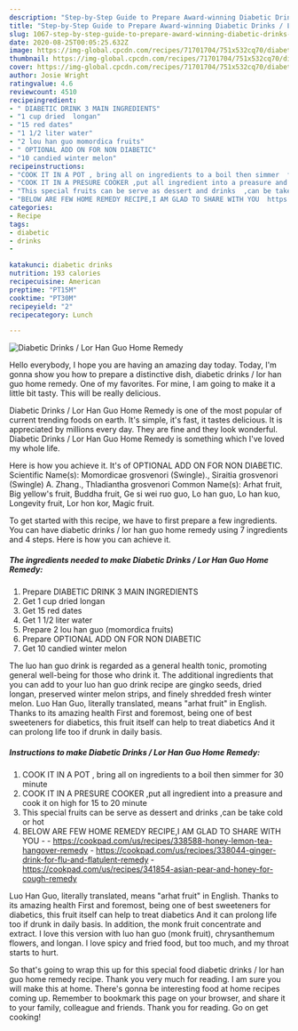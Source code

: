 ```yaml
---
description: "Step-by-Step Guide to Prepare Award-winning Diabetic Drinks / Lor Han Guo Home Remedy"
title: "Step-by-Step Guide to Prepare Award-winning Diabetic Drinks / Lor Han Guo Home Remedy"
slug: 1067-step-by-step-guide-to-prepare-award-winning-diabetic-drinks-lor-han-guo-home-remedy
date: 2020-08-25T00:05:25.632Z
image: https://img-global.cpcdn.com/recipes/71701704/751x532cq70/diabetic-drinks-lor-han-guo-home-remedy-recipe-main-photo.jpg
thumbnail: https://img-global.cpcdn.com/recipes/71701704/751x532cq70/diabetic-drinks-lor-han-guo-home-remedy-recipe-main-photo.jpg
cover: https://img-global.cpcdn.com/recipes/71701704/751x532cq70/diabetic-drinks-lor-han-guo-home-remedy-recipe-main-photo.jpg
author: Josie Wright
ratingvalue: 4.6
reviewcount: 4510
recipeingredient:
- " DIABETIC DRINK 3 MAIN INGREDIENTS"
- "1 cup dried  longan"
- "15 red dates"
- "1 1/2 liter water"
- "2 lou han guo momordica fruits"
- " OPTIONAL ADD ON FOR NON DIABETIC"
- "10 candied winter melon"
recipeinstructions:
- "COOK IT IN A POT , bring all on ingredients to a boil then simmer  for 30 minute"
- "COOK IT IN A PRESURE COOKER ,put all ingredient into a preasure and cook it on high for 15 to 20 minute"
- "This special fruits can be serve as dessert and drinks  ,can be take cold or hot"
- "BELOW ARE FEW HOME REMEDY RECIPE,I AM GLAD TO SHARE WITH YOU  https://cookpad.com/us/recipes/338588-honey-lemon-tea-hangover-remedy https://cookpad.com/us/recipes/338044-ginger-drink-for-flu-and-flatulent-remedy https://cookpad.com/us/recipes/341854-asian-pear-and-honey-for-cough-remedy"
categories:
- Recipe
tags:
- diabetic
- drinks
- 

katakunci: diabetic drinks  
nutrition: 193 calories
recipecuisine: American
preptime: "PT15M"
cooktime: "PT30M"
recipeyield: "2"
recipecategory: Lunch

---
```



![Diabetic Drinks / Lor Han Guo Home Remedy](https://img-global.cpcdn.com/recipes/71701704/751x532cq70/diabetic-drinks-lor-han-guo-home-remedy-recipe-main-photo.jpg)

Hello everybody, I hope you are having an amazing day today. Today, I'm gonna show you how to prepare a distinctive dish, diabetic drinks / lor han guo home remedy. One of my favorites. For mine, I am going to make it a little bit tasty. This will be really delicious.

Diabetic Drinks / Lor Han Guo Home Remedy is one of the most popular of current trending foods on earth. It's simple, it's fast, it tastes delicious. It is appreciated by millions every day. They are fine and they look wonderful. Diabetic Drinks / Lor Han Guo Home Remedy is something which I've loved my whole life.

Here is how you achieve it. It&#39;s of OPTIONAL ADD ON FOR NON DIABETIC. Scientific Name(s): Momordicae grosvenori (Swingle)., Siraitia grosvenori (Swingle) A. Zhang., Thladiantha grosvenori Common Name(s): Arhat fruit, Big yellow&#39;s fruit, Buddha fruit, Ge si wei ruo guo, Lo han guo, Lo han kuo, Longevity fruit, Lor hon kor, Magic fruit.


To get started with this recipe, we have to first prepare a few ingredients. You can have diabetic drinks / lor han guo home remedy using 7 ingredients and 4 steps. Here is how you can achieve it.

<!--inarticleads1-->

##### The ingredients needed to make Diabetic Drinks / Lor Han Guo Home Remedy:

1. Prepare  DIABETIC DRINK 3 MAIN INGREDIENTS
1. Get 1 cup dried  longan
1. Get 15 red dates
1. Get 1 1/2 liter water
1. Prepare 2 lou han guo (momordica fruits)
1. Prepare  OPTIONAL ADD ON FOR NON DIABETIC
1. Get 10 candied winter melon


The luo han guo drink is regarded as a general health tonic, promoting general well-being for those who drink it. The additional ingredients that you can add to your luo han guo drink recipe are gingko seeds, dried longan, preserved winter melon strips, and finely shredded fresh winter melon. Luo Han Guo, literally translated, means &#34;arhat fruit&#34; in English. Thanks to its amazing health First and foremost, being one of best sweeteners for diabetics, this fruit itself can help to treat diabetics And it can prolong life too if drunk in daily basis. 

<!--inarticleads2-->

##### Instructions to make Diabetic Drinks / Lor Han Guo Home Remedy:

1. COOK IT IN A POT , bring all on ingredients to a boil then simmer  for 30 minute
1. COOK IT IN A PRESURE COOKER ,put all ingredient into a preasure and cook it on high for 15 to 20 minute
1. This special fruits can be serve as dessert and drinks  ,can be take cold or hot
1. BELOW ARE FEW HOME REMEDY RECIPE,I AM GLAD TO SHARE WITH YOU -  - https://cookpad.com/us/recipes/338588-honey-lemon-tea-hangover-remedy - https://cookpad.com/us/recipes/338044-ginger-drink-for-flu-and-flatulent-remedy - https://cookpad.com/us/recipes/341854-asian-pear-and-honey-for-cough-remedy


Luo Han Guo, literally translated, means &#34;arhat fruit&#34; in English. Thanks to its amazing health First and foremost, being one of best sweeteners for diabetics, this fruit itself can help to treat diabetics And it can prolong life too if drunk in daily basis. In addition, the monk fruit concentrate and extract. I love this version with luo han guo (monk fruit), chrysanthemum flowers, and longan. I love spicy and fried food, but too much, and my throat starts to hurt. 

So that's going to wrap this up for this special food diabetic drinks / lor han guo home remedy recipe. Thank you very much for reading. I am sure you will make this at home. There's gonna be interesting food at home recipes coming up. Remember to bookmark this page on your browser, and share it to your family, colleague and friends. Thank you for reading. Go on get cooking!
